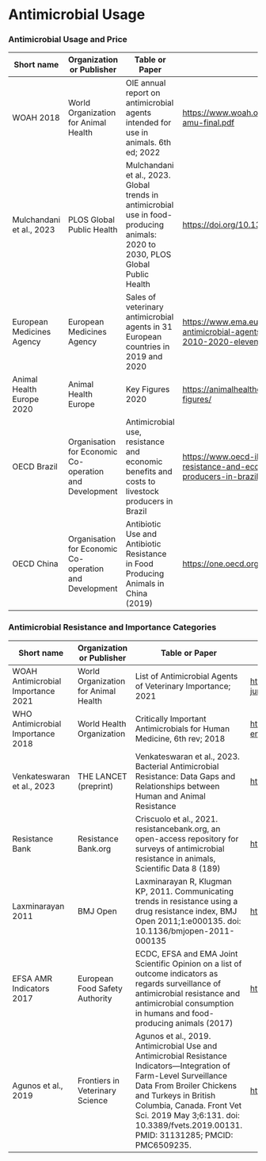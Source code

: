 # Antimicrobial Usage

<h3>Antimicrobial Usage and Price</h3>

Short name | Organization or Publisher | Table or Paper | URL
---|---|---|---
WOAH 2018 | World Organization for Animal Health | OIE annual report on antimicrobial agents intended for use in animals. 6th ed; 2022 | https://www.woah.org/app/uploads/2022/06/a-sixth-annual-report-amu-final.pdf
Mulchandani et al., 2023 | PLOS Global Public Health | Mulchandani et al., 2023. Global trends in antimicrobial use in food-producing animals: 2020 to 2030, PLOS Global Public Health | https://doi.org/10.1371/journal.pgph.0001305
European Medicines Agency | European Medicines Agency | Sales of veterinary antimicrobial agents in 31 European countries in 2019 and 2020 | https://www.ema.europa.eu/en/documents/report/sales-veterinary-antimicrobial-agents-31-european-countries-2019-2020-trends-2010-2020-eleventh_en.pdf
Animal Health Europe 2020 | Animal Health Europe | Key Figures 2020 | https://animalhealtheurope.eu/about-us/annual-reports/2020-2/key-figures/
OECD Brazil | Organisation for Economic Co-operation and Development | Antimicrobial use, resistance and economic benefits and costs to livestock producers in Brazil | https://www.oecd-ilibrary.org/agriculture-and-food/antimicrobial-use-resistance-and-economic-benefits-and-costs-to-livestock-producers-in-brazil_27137b1e-en
OECD China | Organisation for Economic Co-operation and Development | Antibiotic Use and Antibiotic Resistance in Food Producing Animals in China (2019) | https://one.oecd.org/document/TAD/CA/APM/WP(2018)19/FINAL/En/pdf


<h3>Antimicrobial Resistance and Importance Categories</h3>

Short name | Organization or Publisher | Table or Paper | URL
---|---|---|---
WOAH Antimicrobial Importance 2021 | World Organization for Animal Health | List of Antimicrobial Agents of Veterinary Importance; 2021 | https://www.woah.org/app/uploads/2021/06/a-oie-list-antimicrobials-june2021.pdf
WHO Antimicrobial Importance 2018 | World Health Organization | Critically Important Antimicrobials for Human Medicine, 6th rev; 2018 | https://apps.who.int/iris/bitstream/handle/10665/312266/9789241515528-eng.pdf
Venkateswaran et al., 2023 | THE LANCET (preprint) | Venkateswaran et al., 2023. Bacterial Antimicrobial Resistance: Data Gaps and Relationships between Human and Animal Resistance | https://ssrn.com/abstract=4346767
Resistance Bank | Resistance Bank.org | Criscuolo et al., 2021. resistancebank.org, an open-access repository for surveys of antimicrobial resistance in animals, Scientific Data 8 (189) | http://resistancebank.org
Laxminarayan 2011 | BMJ Open | Laxminarayan R, Klugman KP, 2011. Communicating trends in resistance using a drug resistance index, BMJ Open 2011;1:e000135. doi: 10.1136/bmjopen-2011-000135 | https://bmjopen.bmj.com/content/1/2/e000135
EFSA AMR Indicators 2017 | European Food Safety Authority | ECDC, EFSA and EMA Joint Scientific Opinion on a list of outcome indicators as regards surveillance of antimicrobial resistance and antimicrobial consumption in humans and food-producing animals (2017) | https://www.efsa.europa.eu/en/efsajournal/pub/5017
Agunos et al., 2019 | Frontiers in Veterinary Science | Agunos et al., 2019. Antimicrobial Use and Antimicrobial Resistance Indicators—Integration of Farm-Level Surveillance Data From Broiler Chickens and Turkeys in British Columbia, Canada. Front Vet Sci. 2019 May 3;6:131. doi: 10.3389/fvets.2019.00131. PMID: 31131285; PMCID: PMC6509235.| https://www.ncbi.nlm.nih.gov/pmc/articles/PMC6509235/#B18
